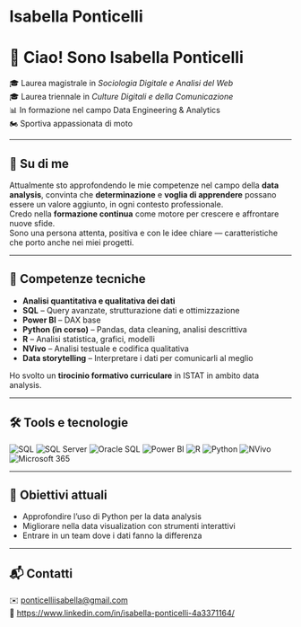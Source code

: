 # Isabella Ponticelli
# 👋 Ciao! Sono Isabella Ponticelli

🎓 Laurea magistrale in *Sociologia Digitale e Analisi del Web* <br>
🎓 Laurea triennale in *Culture Digitali e della Comunicazione* <br>
📊 In formazione nel campo Data Engineering & Analytics  <br>
🏍 Sportiva appassionata di moto<br>

---

## 📌 Su di me

Attualmente sto approfondendo le mie competenze nel campo della **data analysis**, convinta che **determinazione** e **voglia di apprendere** possano essere un valore aggiunto, in ogni contesto professionale.<br>
Credo nella **formazione continua** come motore per crescere e affrontare nuove sfide. <br>
Sono una persona attenta, positiva e con le idee chiare — caratteristiche che porto anche nei miei progetti.

---

## 🧠 Competenze tecniche 

- **Analisi quantitativa e qualitativa dei dati**
- **SQL** – Query avanzate, strutturazione dati e ottimizzazione  
- **Power BI** – DAX base  
- **Python (in corso)** – Pandas, data cleaning, analisi descrittiva  
- **R** – Analisi statistica, grafici, modelli  
- **NVivo** – Analisi testuale e codifica qualitativa  
- **Data storytelling** – Interpretare i dati per comunicarli al meglio

Ho svolto un **tirocinio formativo curriculare** in ISTAT in ambito data analysis.

---

## 🛠️ Tools e tecnologie

![SQL](https://img.shields.io/badge/-SQL-4479A1?logo=postgresql&logoColor=white)
![SQL Server](https://img.shields.io/badge/-SQL_Server-CC2927?logo=microsoft&logoColor=white)
![Oracle SQL](https://img.shields.io/badge/-Oracle_SQL-F80000?logo=oracle&logoColor=white)
![Power BI](https://img.shields.io/badge/-Power%20BI-F2C811?logo=powerbi&logoColor=black)
![R](https://img.shields.io/badge/-R-276DC3?logo=r&logoColor=white)
![Python](https://img.shields.io/badge/-Python-3776AB?logo=python&logoColor=white)
![NVivo](https://img.shields.io/badge/-NVivo-00B5D1?logo=qualtrics&logoColor=white)
![Microsoft 365](https://img.shields.io/badge/-Microsoft%20365-D83B01?logo=microsoft&logoColor=white)


---

## 🚀 Obiettivi attuali

- Approfondire l’uso di Python per la data analysis
- Migliorare nella data visualization con strumenti interattivi
- Entrare in un team dove i dati fanno la differenza

---

## 📬 Contatti

✉️ ponticelliisabella@gmail.com <br>
🔗 https://www.linkedin.com/in/isabella-ponticelli-4a3371164/

